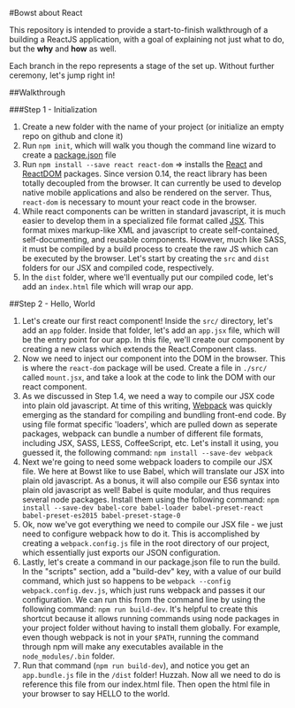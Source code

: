 #Bowst about React

This repository is intended to provide a start-to-finish walkthrough of a building a ReactJS application, with a goal of explaining not just what to do, but the **why** and **how** as well.

Each branch in the repo represents a stage of the set up.  Without further ceremony, let's jump right in!

##Walkthrough

###Step 1 - Initialization

1. Create a new folder with the name of your project (or initialize an empty repo on github and clone it)
2. Run `npm init`, which will walk you though the command line wizard to create a [package.json](https://docs.npmjs.com/files/package.json) file
3. Run `npm install --save react react-dom` => installs the [React](https://facebook.github.io/react/) and [ReactDOM](https://facebook.github.io/react/docs/top-level-api.html#reactdom) packages.  Since version 0.14, the react library has been totally decoupled from the browser.  It can currently be used to develop native mobile applications and also be rendered on the server. Thus, `react-dom` is necessary to mount your react code in the browser.
4. While react components can be written in standard javascript, it is much easier to develop them in a specialized file format called [JSX](https://facebook.github.io/react/docs/jsx-in-depth.html).  This format mixes markup-like XML and javascript to create self-contained, self-documenting, and reusable components.  However, much like SASS, it must be compiled by a build process to create the raw JS which can be executed by the browser.  Let's start by creating the `src` and `dist` folders for our JSX and compiled code, respectively.
5. In the `dist` folder, where we'll eventually put our compiled code, let's add an `index.html` file which will wrap our app.

##Step 2 - Hello, World

1. Let's create our first react component!  Inside the `src/` directory, let's add an `app` folder.  Inside that folder, let's add an `app.jsx` file, which will be the entry point for our app.  In this file, we'll create our component by creating a new class which extends the React.Component class.
2. Now we need to inject our component into the DOM in the browser.  This is where the `react-dom` package will be used.  Create a file in `./src/` called `mount.jsx`, and take a look at the code to link the DOM with our react component.
3. As we discussed in Step 1.4, we need a way to compile our JSX code into plain old javascript.  At time of this writing, [Webpack](https://webpack.github.io/docs/) was quickly emerging as the standard for compiling and bundling front-end code.  By using file format specific 'loaders', which are pulled down as seperate packages, webpack can bundle a number of different file formats, including JSX, SASS, LESS, CoffeeScript, etc.  Let's install it using, you guessed it, the following command: `npm install --save-dev webpack`
4. Next we're going to need some webpack loaders to compile our JSX file.  We here at Bowst like to use Babel, which will translate our JSX into plain old javascript.  As a bonus, it will also compile our ES6 syntax into plain old javascript as well!  Babel is quite modular, and thus requires several node packages.  Install them using the following command: `npm install --save-dev babel-core babel-loader babel-preset-react babel-preset-es2015 babel-preset-stage-0`
5. Ok, now we've got everything we need to compile our JSX file - we just need to configure webpack how to do it.  This is accomplished by creating a `webpack.config.js` file in the root directory of our project, which essentially just exports our JSON configuration.
6. Lastly, let's create a command in our package.json file to run the build.  In the "scripts" section, add a "build-dev" key, with a value of our build command, which just so happens to be `webpack --config webpack.config.dev.js`, which just runs webpack and passes it our configuration.  We can run this from the command line by using the following command: `npm run build-dev`.  It's helpful to create this shortcut because it allows running commands using node packages in your project folder without having to install them globally.  For example, even though webpack is not in your `$PATH`, running the command through npm will make any executables available in the `node_modules/.bin` folder.
7. Run that command (`npm run build-dev`), and notice you get an `app.bundle.js` file in the `/dist` folder!  Huzzah. Now all we need to do is reference this file from our index.html file.  Then open the html file in your browser to say HELLO to the world.










